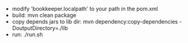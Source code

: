 * modify 'bookkeeper.localpath' to your path in the pom.xml
* build: mvn clean package
* copy depends jars to lib dir: mvn dependency:copy-dependencies -DoutputDirectory=./lib
* run: ./run.sh
